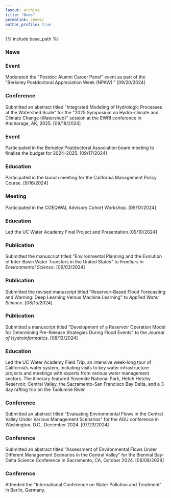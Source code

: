 ```yaml
---
layout: archive
title: "News"
permalink: /news/
author_profile: true
---
```


{% include base_path %}

### News

### Event
Moderated the "Postdoc Alumni Career Panel" event as part of the "Berkeley Postdoctoral Appreciation Week (NPAW)." [09/20/2024]
### Conference
Submitted an abstract titled "Integrated Modeling of Hydrologic Processes at the Watershed Scale" for the "2025 Symposium on Hydro-climate and Climate Change (Watershed)" session at the EWRI conference in Anchorage, AK, 2025. [09/18/2024]
### Event
Participated in the Berkeley Postdoctoral Association board meeting to finalize the budget for 2024–2025. [09/17/2024]
### Education
Participated in the launch meeting for the California Management Policy Course. [9/16/2024]
### Meeting
Participated in the COEQWAL Advisory Cohort Workshop. [09/13/2024]
### Education
Led the UC Water Academy Final Project and Presentation.[09/10/2024]
### Publication
Submitted the manuscript titled "Environmental Planning and the Evolution of Inter-Basin Water Transfers in the United States" to _Frontiers in Environmental Science_. [09/03/2024]
### Publication
Submitted the revised manuscript titled "Reservoir-Based Flood Forecasting and Warning: Deep Learning Versus Machine Learning" to _Applied Water Science_. [08/15/2024]
### Publication
Submitted a manuscript titled "Development of a Reservoir Operation Model for Determining Pre-Release Strategies During Flood Events" to the _Journal of Hydroinformatics_. [08/13/2024]
### Education
Led the UC Water Academy Field Trip, an intensive week-long tour of California’s water system, including visits to key water infrastructure projects and meetings with experts from various water management sectors. The itinerary featured Yosemite National Park, Hetch Hetchy Reservoir, Central Valley, the Sacramento-San Francisco Bay Delta, and a 3-day rafting trip on the Tuolumne River.
### Conference
Submitted an abstract titled "Evaluating Environmental Flows in the Central Valley Under Various Management Scenarios" for the AGU conference in Washington, D.C., December 2024. [07/23/2024]
### Conference
Submitted an abstract titled "Assessment of Environmental Flows Under Different Management Scenarios in the Central Valley" for the Biennial Bay-Delta Science Conference in Sacramento, CA, October 2024. [06/08/2024]
### Conference
Attended the "International Conference on Water Pollution and Treatment" in Berlin, Germany.
